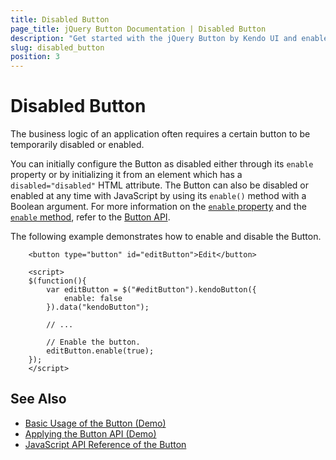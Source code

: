 ```yaml
---
title: Disabled Button
page_title: jQuery Button Documentation | Disabled Button
description: "Get started with the jQuery Button by Kendo UI and enable or disable the widget."
slug: disabled_button
position: 3
---
```


# Disabled Button

The business logic of an application often requires a certain button to be temporarily disabled or enabled.

You can initially configure the Button as disabled either through its `enable` property or by initializing it from an element which has a `disabled="disabled"` HTML attribute. The Button can also be disabled or enabled at any time with JavaScript by using its `enable()` method with a Boolean argument. For more information on the [`enable` property](/api/javascript/ui/button/configuration/enable) and the [`enable` method](/api/javascript/ui/button/methods/enable), refer to the [Button API](/api/javascript/ui/button).

The following example demonstrates how to enable and disable the Button.

		<button type="button" id="editButton">Edit</button>

		<script>
		$(function(){
			var editButton = $("#editButton").kendoButton({
				enable: false
			}).data("kendoButton");

			// ...

			// Enable the button.
			editButton.enable(true);
		});
		</script>

## See Also

* [Basic Usage of the Button (Demo)](https://demos.telerik.com/kendo-ui/button/index)
* [Applying the Button API (Demo)](https://demos.telerik.com/kendo-ui/button/api)
* [JavaScript API Reference of the Button](/api/javascript/ui/button)
